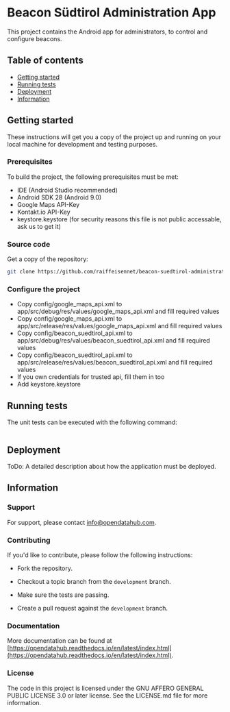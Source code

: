 <!--
SPDX-FileCopyrightText: NOI Techpark <digital@noi.bz.it>

SPDX-License-Identifier: CC0-1.0
-->

# Beacon Südtirol Administration App

This project contains the Android app for administrators, to control and configure beacons.

## Table of contents

- [Getting started](#getting-started)
- [Running tests](#running-tests)
- [Deployment](#deployment)
- [Information](#information)

## Getting started

These instructions will get you a copy of the project up and running
on your local machine for development and testing purposes.

### Prerequisites

To build the project, the following prerequisites must be met:

* IDE (Android Studio recommended)
* Android SDK 28 (Android 9.0)
* Google Maps API-Key
* Kontakt.io API-Key
* keystore.keystore (for security reasons this file is not public accessable, ask us to get it)

### Source code

Get a copy of the repository:

```bash
git clone https://github.com/raiffeisennet/beacon-suedtirol-administration-android.git
```

### Configure the project

* Copy config/google_maps_api.xml to app/src/debug/res/values/google_maps_api.xml and fill required values
* Copy config/google_maps_api.xml to app/src/release/res/values/google_maps_api.xml and fill required values
* Copy config/beacon_suedtirol_api.xml to app/src/debug/res/values/beacon_suedtirol_api.xml and fill required values
* Copy config/beacon_suedtirol_api.xml to app/src/release/res/values/beacon_suedtirol_api.xml and fill required values
* If you own credentials for trusted api, fill them in too
* Add keystore.keystore

## Running tests

The unit tests can be executed with the following command:

```bash

```

## Deployment

ToDo: A detailed description about how the application must be deployed.


## Information

### Support

For support, please contact [info@opendatahub.com](mailto:info@opendatahub.com).

### Contributing

If you'd like to contribute, please follow the following instructions:

- Fork the repository.

- Checkout a topic branch from the `development` branch.

- Make sure the tests are passing.

- Create a pull request against the `development` branch.

### Documentation

More documentation can be found at [https://opendatahub.readthedocs.io/en/latest/index.html](https://opendatahub.readthedocs.io/en/latest/index.html).

### License

The code in this project is licensed under the GNU AFFERO GENERAL PUBLIC LICENSE 3.0 or later license.
See the LICENSE.md file for more information.
